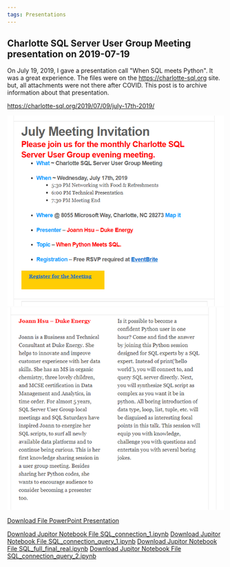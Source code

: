 ```yaml
---
tags: Presentations
---
```


## Charlotte SQL Server User Group Meeting presentation on 2019-07-19 

On July 19, 2019, I gave a presentation call "When SQL meets Python". It was a great experience. The files were on the https://charlotte-sql.org site. but, all attachments were not there after COVID. This post is to archive information about that presentation.

https://charlotte-sql.org/2019/07/09/july-17th-2019/

![Archive Picture](/docs/assets/sql_meeting_1.PNG)
![Archive Picture](/docs/assets/sql_meeting_2.PNG)

<a href="/docs/assets/When%20Python%20Meets%20SQL.pptx">Download File PowerPoint Presentation</a>

<a href="/docs/assets/SQL_connection_1.ipynb">Download Jupitor Notebook File SQL_connection_1.ipynb</a>
<a href="/docs/assets/SQL_connection_query_1.ipynb">Download Jupitor Notebook File SQL_connection_query_1.ipynb</a>
<a href="/docs/assets/SQL_full_final_real.ipynb">Download Jupitor Notebook File SQL_full_final_real.ipynb</a>
<a href="/docs/assets/SQL_connection_query_2.ipynb">Download Jupitor Notebook File SQL_connection_query_2.ipynb</a>
